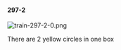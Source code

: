 #### 297-2
![train-297-2-0.png](https://github.com/lil-lab/nlvr/raw/master/nlvr/train/images/74/train-297-2-0.png "train-297-2-0.png")

There are 2 yellow circles in one box
